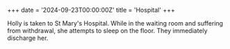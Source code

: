 +++
date = '2024-09-23T00:00:00Z'
title = 'Hospital'
+++

Holly is taken to St Mary's Hospital.
While in the waiting room and suffering from withdrawal, she attempts to sleep on the floor.
They immediately discharge her.

